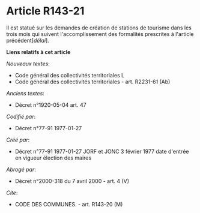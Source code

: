 # Article R143-21

Il est statué sur les demandes de création de stations de tourisme dans les trois mois qui suivent l'accomplissement des
formalités prescrites à l'article précédent[*délai*].

**Liens relatifs à cet article**

_Nouveaux textes_:

  - Code général des collectivités territoriales L
  - Code général des collectivités territoriales - art. R2231-61 (Ab)

_Anciens textes_:

  - Décret n°1920-05-04 art. 47

_Codifié par_:

  - Décret n°77-91 1977-01-27

_Créé par_:

  - Décret n°77-91 1977-01-27 JORF et JONC 3 février 1977 date d'entrée en vigueur élection des maires

_Abrogé par_:

  - Décret n°2000-318 du 7 avril 2000 - art. 4 (V)

_Cite_:

  - CODE DES COMMUNES. - art. R143-20 (M)
